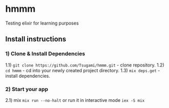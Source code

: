 # hmmm

Testing elixir for learning purposes

## Install instructions

### 1) Clone & Install Dependencies

1.1) `git clone https://github.com/Tsugami/hmmm.git` - clone repository.
1.2) `cd hmmm` - cd into your newly created project directory.
1.3) `mix deps.get` - install dependencies.

### 2) Start your app

2.1) mix `mix run --no-halt` or run it in interactive mode `iex -S mix`
